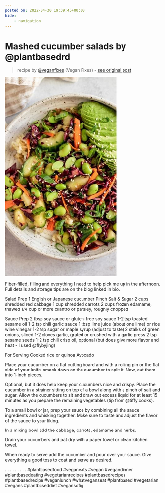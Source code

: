 ```yaml
---
posted on: 2022-04-30 19:39:45+00:00
hide:
    - navigation
---
```


# Mashed cucumber salads by @plantbasedrd 

> recipe by [@veganfixes](https://www.instagram.com/veganfixes/) 
(Vegan Fixes) - [see original post](https://instagram.com/p/Cc_LuGkhFN4)

![](../img/veganfixes_30-04-2022_1904.png)


Fiber-filled, filling and everything I need to help pick me up in the afternoon. Full details and storage tips are on the blog linked in bio.

Salad Prep
1 English or Japanese cucumber
Pinch Salt & Sugar
2 cups shredded red cabbage
1 cup shredded carrots
2 cups frozen edamame, thawed
1/4 cup or more cilantro or parsley, roughly chopped

Sauce Prep
2 tbsp soy sauce or gluten-free soy sauce
1-2 tsp toasted sesame oil
1-2 tsp chili garlic sauce
1 tbsp lime juice (about one lime) or rice wine vinegar
1-2 tsp sugar or maple syrup (adjust to taste)
2 stalks of green onions, sliced
1-2 cloves garlic, grated or crushed with a garlic press
2 tsp sesame seeds
1-2 tsp chili crisp oil, optional (but does give more flavor and heat - I used @flybyjing)

For Serving
Cooked rice or quinoa
Avocado

Place your cucumber on a flat cutting board and with a rolling pin or the flat side of your knife, smack down on the cucumber to split it. Now, cut them into 1-inch pieces.

Optional, but it does help keep your cucumbers nice and crispy. Place the cucumber in a strainer sitting on top of a bowl along with a pinch of salt and sugar. Allow the cucumbers to sit and draw out excess liquid for at least 15 minutes as you prepare the remaining vegetables (tip from @tiffy.cooks). 

To a small bowl or jar, prep your sauce by combining all the sauce ingredients and whisking together. Make sure to taste and adjust the flavor of the sauce to your liking.

In a mixing bowl add the cabbage, carrots, edamame and herbs.

Drain your cucumbers and pat dry with a paper towel or clean kitchen towel.

When ready to serve add the cucumber and pour over your sauce. Give everything a good toss to coat and serve as desired.

.
.
.
.
.
.
.
.
.
\#plantbasedfood \#veganeats \#vegan \#vegandinner \#plantbasedeating \#vegetarianrecipes \#plantbasedrecipes \#plantbasedrecipe \#veganlunch \#whatveganseat \#plantbased \#vegetarian \#vegans \#plantbaseddiet \#vegansofig 